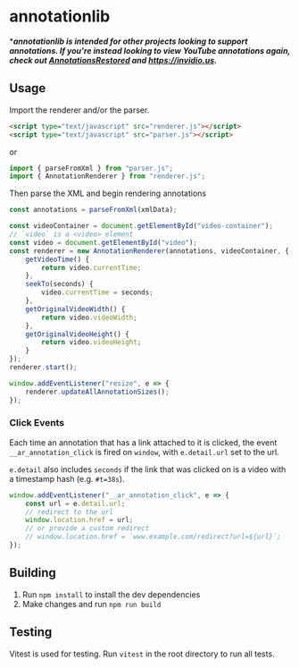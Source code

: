 # annotationlib

****annotationlib is intended for other projects looking to support annotations. 
If you're instead looking to view YouTube annotations again, 
check out [AnnotationsRestored](https://github.com/isaackd/AnnotationsRestored) and https://invidio.us.***

## Usage
Import the renderer and/or the parser.

```html
<script type="text/javascript" src="renderer.js"></script>
<script type="text/javascript" src="parser.js"></script>
```

or

```js
import { parseFromXml } from "parser.js";
import { AnnotationRenderer } from "renderer.js";
```

Then parse the XML and begin rendering annotations

```javascript
const annotations = parseFromXml(xmlData);

const videoContainer = document.getElementById("video-container");
// `video` is a <video> element
const video = document.getElementById("video");
const renderer = new AnnotationRenderer(annotations, videoContainer, {
    getVideoTime() {
        return video.currentTime;
    },
    seekTo(seconds) {
        video.currentTime = seconds;
    },
    getOriginalVideoWidth() {
        return video.videoWidth;
    },
    getOriginalVideoHeight() {
        return video.videoHeight;
    }
});
renderer.start();

window.addEventListener("resize", e => {
    renderer.updateAllAnnotationSizes();
});
```

### Click Events

Each time an annotation that has a link attached to it is clicked, the event `__ar_annotation_click` is fired on `window`, with `e.detail.url` set to the url.

`e.detail` also includes `seconds` if the link that was clicked on is a video with a timestamp hash (e.g. `#t=38s`).
```javascript
window.addEventListener("__ar_annotation_click", e => {
    const url = e.detail.url;
    // redirect to the url
    window.location.href = url;
    // or provide a custom redirect
    // window.location.href = `www.example.com/redirect?url=${url}`;
});
```

## Building
1. Run `npm install` to install the dev dependencies
2. Make changes and run `npm run build`

## Testing

Vitest is used for testing. Run `vitest` in the root directory to run all tests.
